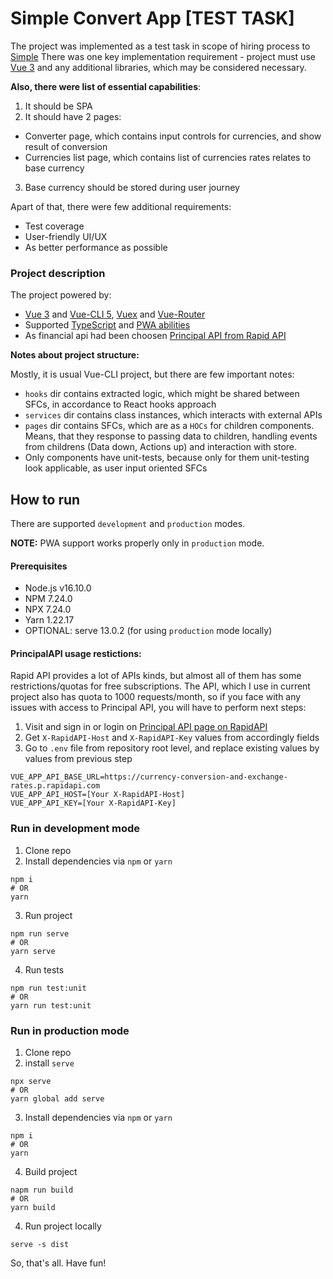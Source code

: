 # Simple Convert App [TEST TASK]

The project was implemented as a test task in scope of hiring process to [Simple](https://simple.life/)
There was one key implementation requirement - project must use [Vue 3](https://vuejs.org/) and any additional libraries, which may be considered necessary.

**Also, there were list of essential capabilities**:

1. It should be SPA
2. It should have 2 pages:
- Converter page, which contains input controls for currencies, and show result of conversion
- Currencies list page, which contains list of currencies rates relates to base currency
3. Base currency should be stored during user journey

Apart of that, there were few additional requirements:
- Test coverage
- User-friendly UI/UX
- As better performance as possible

### Project description

The project powered by:
- [Vue 3](https://vuejs.org/) and [Vue-CLI 5](https://cli.vuejs.org/), [Vuex](https://vuex.vuejs.org/guide/) and [Vue-Router](https://router.vuejs.org/)
- Supported [TypeScript](https://vuejs.org/guide/typescript/overview.html) and [PWA abilities](https://cli.vuejs.org/core-plugins/pwa.html#vue-cli-plugin-pwa)
- As financial api had been choosen [Principal API from Rapid API](https://rapidapi.com/principalapis/api/currency-conversion-and-exchange-rates/)

**Notes about project structure:**

Mostly, it is usual Vue-CLI project, but there are few important notes:
- `hooks` dir contains extracted logic, which might be shared between SFCs, in accordance to React hooks approach
- `services` dir contains class instances, which interacts with external APIs
- `pages` dir contains SFCs, which are as a `HOCs` for children components. Means, that they response to passing data to children, handling events from childrens (Data down, Actions up) and interaction with store. 
- Only components have unit-tests, because only for them unit-testing look applicable, as user input oriented SFCs

## How to run

There are supported `development` and `production` modes.

**NOTE:** PWA support works properly only in `production` mode.

#### Prerequisites

- Node.js v16.10.0
- NPM 7.24.0
- NPX 7.24.0
- Yarn 1.22.17
- OPTIONAL: serve 13.0.2 (for using `production` mode locally)

#### PrincipalAPI usage restictions:

Rapid API provides a lot of APIs kinds, but almost all of them has some restrictions/quotas for free subscriptions.
The API, which I use in current project also has quota to 1000 requests/month, so if you face with any issues with access to Principal API, you will have to perform next steps:

1. Visit and sign in or login on [Principal API page on RapidAPI](https://rapidapi.com/principalapis/api/currency-conversion-and-exchange-rates/)
2. Get `X-RapidAPI-Host` and `X-RapidAPI-Key` values from accordingly fields
3. Go to `.env` file from repository root level, and replace existing values by values from previous step
```
VUE_APP_API_BASE_URL=https://currency-conversion-and-exchange-rates.p.rapidapi.com
VUE_APP_API_HOST=[Your X-RapidAPI-Host]
VUE_APP_API_KEY=[Your X-RapidAPI-Key]
```

### Run in development mode

1. Clone repo
2. Install dependencies via `npm` or `yarn`
```
npm i
# OR
yarn
```
3. Run project
```
npm run serve
# OR
yarn serve
```
4. Run tests
```
npm run test:unit
# OR
yarn run test:unit
```

### Run in production mode

1. Clone repo
2. install `serve`
```
npx serve
# OR
yarn global add serve
```
3. Install dependencies via `npm` or `yarn`
```
npm i
# OR
yarn
```
4. Build project
```
napm run build
# OR
yarn build
```
4. Run project locally
```
serve -s dist
```

So, that's all. Have fun!
